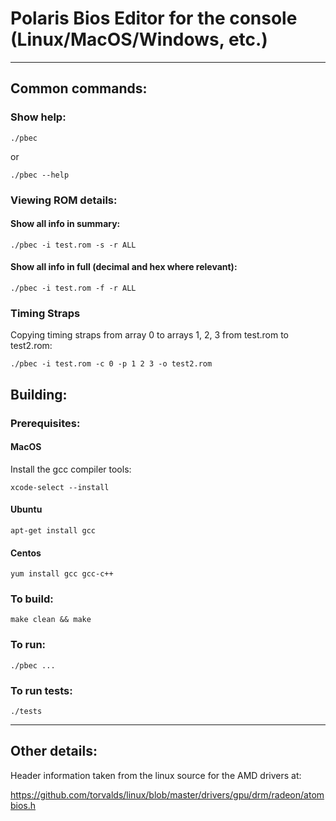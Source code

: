 # Polaris Bios Editor for the console (Linux/MacOS/Windows, etc.)

---

## Common commands:

### Show help:

`./pbec`

or

`./pbec --help`

### Viewing ROM details:

#### Show all info in summary:

`./pbec -i test.rom -s -r ALL`

#### Show all info in full (decimal and hex where relevant):

`./pbec -i test.rom -f -r ALL`

### Timing Straps

Copying timing straps from array 0 to arrays 1, 2, 3 from test.rom to test2.rom:

`./pbec -i test.rom -c 0 -p 1 2 3 -o test2.rom`

## Building:

### Prerequisites:

#### MacOS

Install the gcc compiler tools:

`xcode-select --install`

#### Ubuntu

`apt-get install gcc`


#### Centos

`yum install gcc gcc-c++`


### To build:

`make clean && make`

### To run:

`./pbec ...`

### To run tests:

`./tests`

---

## Other details:

Header information taken from the linux source for the AMD drivers at:

https://github.com/torvalds/linux/blob/master/drivers/gpu/drm/radeon/atombios.h

